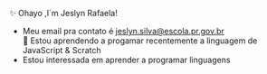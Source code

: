 
✨ Ohayo ,I´m Jeslyn Rafaela!
   - Meu email pra contato é jeslyn.silva@escola.pr.gov.br      
🦋 Estou aprendendo a progamar recentemente a linguagem de JavaScript & Scratch
  - Estou interessada em aprender a programar linguagens   
